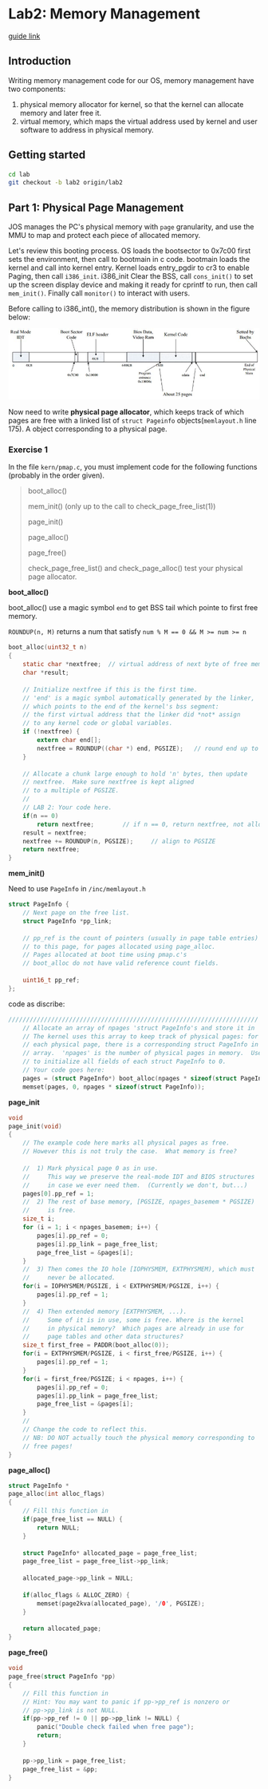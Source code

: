 # Lab2: Memory Management
[guide link](https://pdos.csail.mit.edu/6.828/2018/labs/lab2/)
## Introduction
Writing memory management code for our OS, memory management have two components:
1. physical memory allocator for kernel, so that the kernel can allocate memory and later free it.
2. virtual memory, which maps the virtual address used by kernel and user software to address in physical memory.

## Getting started
```sh
cd lab 
git checkout -b lab2 origin/lab2
```
## Part 1: Physical Page Management

JOS manages the PC's physical memory with `page` granularity, and use the MMU to map and protect each piece of allocated memory.

Let's review this booting process. OS loads the bootsector to 0x7c00 first sets the environment, then call to bootmain in c code. bootmain loads the kernel and call into kernel entry. Kernel loads entry_pgdir to cr3 to enable Paging, then call `i386_init`. i386_init Clear the BSS, call `cons_init()` to set up the screen display device and making it ready for cprintf to run, then call `mem_init()`. Finally call `monitor()` to interact with users.

Before calling to i386_int(), the memory distribution is shown in the figure below:

![](../images/1.jpg)

Now need to write **physical page allocator**, which keeps track of which pages are free with a linked list of `struct Pageinfo` objects(`memlayout.h` line 175). A object corresponding to a physical page.

### Exercise 1
In the file `kern/pmap.c`, you must implement code for the following functions (probably in the order given).
> 
> boot_alloc()
> 
> mem_init() (only up to the call to check_page_free_list(1))
> 
> page_init()
> 
> page_alloc()
> 
> page_free()
> 
> check_page_free_list() and check_page_alloc() test your physical page allocator. 

**boot_alloc()**

boot_alloc() use a magic symbol `end` to get BSS tail which pointe to first free memory.

`ROUNDUP(n, M)` returns a num that satisfy `num % M == 0 && M >= num >= n`

```c
boot_alloc(uint32_t n)
{
	static char *nextfree;	// virtual address of next byte of free memory
	char *result;

	// Initialize nextfree if this is the first time.
	// 'end' is a magic symbol automatically generated by the linker,
	// which points to the end of the kernel's bss segment:
	// the first virtual address that the linker did *not* assign
	// to any kernel code or global variables.
	if (!nextfree) {
		extern char end[];
		nextfree = ROUNDUP((char *) end, PGSIZE);	// round end up to PGSIZE
	}

	// Allocate a chunk large enough to hold 'n' bytes, then update
	// nextfree.  Make sure nextfree is kept aligned
	// to a multiple of PGSIZE.
	//
	// LAB 2: Your code here.
	if(n == 0)
		return nextfree;		// if n == 0, return nextfree, not allocate any memory.
	result = nextfree;
	nextfree += ROUNDUP(n, PGSIZE);		// align to PGSIZE
	return nextfree;
}
```

**mem_init()**

Need to use `PageInfo` in `/inc/memlayout.h`


```c
struct PageInfo {
	// Next page on the free list.
	struct PageInfo *pp_link;

	// pp_ref is the count of pointers (usually in page table entries)
	// to this page, for pages allocated using page_alloc.
	// Pages allocated at boot time using pmap.c's
	// boot_alloc do not have valid reference count fields.

	uint16_t pp_ref;
};
```

code as discribe:

```c
//////////////////////////////////////////////////////////////////////
	// Allocate an array of npages 'struct PageInfo's and store it in 'pages'.
	// The kernel uses this array to keep track of physical pages: for
	// each physical page, there is a corresponding struct PageInfo in this
	// array.  'npages' is the number of physical pages in memory.  Use memset
	// to initialize all fields of each struct PageInfo to 0.
	// Your code goes here:
	pages = (struct PageInfo*) boot_alloc(npages * sizeof(struct PageInfo));
	memset(pages, 0, npages * sizeof(struct PageInfo));
```

**page_init**

```c
void
page_init(void)
{
	// The example code here marks all physical pages as free.
	// However this is not truly the case.  What memory is free?

	//  1) Mark physical page 0 as in use.
	//     This way we preserve the real-mode IDT and BIOS structures
	//     in case we ever need them.  (Currently we don't, but...)
	pages[0].pp_ref = 1;
	//  2) The rest of base memory, [PGSIZE, npages_basemem * PGSIZE)
	//     is free.
	size_t i;
	for (i = 1; i < npages_basemem; i++) {
		pages[i].pp_ref = 0;
		pages[i].pp_link = page_free_list;
		page_free_list = &pages[i];
	}
	//  3) Then comes the IO hole [IOPHYSMEM, EXTPHYSMEM), which must
	//     never be allocated.
	for(i = IOPHYSMEM/PGSIZE, i < EXTPHYSMEM/PGSIZE, i++) {
		pages[i].pp_ref = 1;
	}
	//  4) Then extended memory [EXTPHYSMEM, ...).
	//     Some of it is in use, some is free. Where is the kernel
	//     in physical memory?  Which pages are already in use for
	//     page tables and other data structures?
	size_t first_free = PADDR(boot_alloc(0));
	for(i = EXTPHYSMEM/PGSIZE, i < first_free/PGSIZE, i++) {
		pages[i].pp_ref = 1;
	}
	for(i = first_free/PGSIZE; i < npages, i++) {
		pages[i].pp_ref = 0;
		pages[i].pp_link = page_free_list;
		page_free_list = &pages[i];
	}
	//
	// Change the code to reflect this.
	// NB: DO NOT actually touch the physical memory corresponding to
	// free pages!
}
```

**page_alloc()**

```c
struct PageInfo *
page_alloc(int alloc_flags)
{
	// Fill this function in
	if(page_free_list == NULL) {
		return NULL;
	}
	
	struct PageInfo* allocated_page = page_free_list;
	page_free_list = page_free_list->pp_link;

	allocated_page->pp_link = NULL;

	if(alloc_flags & ALLOC_ZERO) {
		memset(page2kva(allocated_page), '/0', PGSIZE);
	}

	return allocated_page;
}
```

**page_free()**

```c
void
page_free(struct PageInfo *pp)
{
	// Fill this function in
	// Hint: You may want to panic if pp->pp_ref is nonzero or
	// pp->pp_link is not NULL.
	if(pp->pp_ref != 0 || pp->pp_link != NULL) {
		panic("Double check failed when free page");
		return;
	}

	pp->pp_link = page_free_list;
	page_free_list = &pp;
}
```
